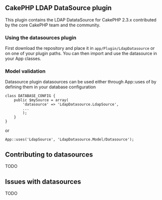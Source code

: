 ## CakePHP LDAP DataSource plugin

This plugin contains the LDAP DatataSource for CakePHP 2.3.x contributed by the core CakePHP team and the community.


### Using the datasources plugin

First download the repository and place it in `app/Plugin/LdapDatasource` or on one of your plugin paths.
You can then import and use the datasource in your App classes.

### Model validation

Datasource plugin datasources can be used either through App::uses of by defining them in your database configuration

	class DATABASE_CONFIG {
		public $mySource = array(
			'datasource' => 'LdapDatasource.LdapSource',
			...
			);
		}
	}

or

	App::uses('LdapSource', 'LdapDatasource.Model/Datasource');

## Contributing to datasources

TODO

## Issues with datasources

TODO
